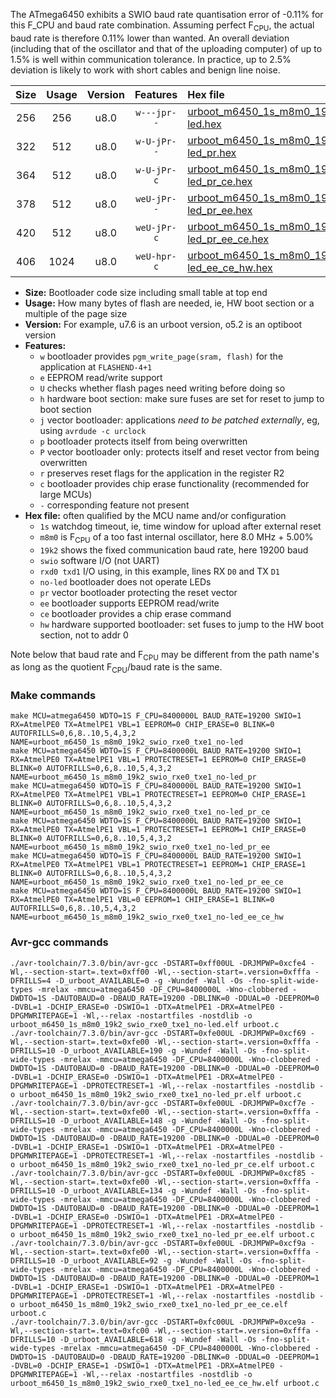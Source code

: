 The ATmega6450 exhibits a SWIO baud rate quantisation error of -0.11% for this F_CPU and baud rate combination. Assuming perfect F<sub>CPU</sub>, the actual baud rate is therefore 0.11% lower than wanted. An overall deviation (including that of the oscillator and that of the uploading computer) of up to 1.5% is well within communication tolerance. In practice, up to 2.5% deviation is likely to work with short cables and benign line noise.

|Size|Usage|Version|Features|Hex file|
|:-:|:-:|:-:|:-:|:--|
|256|256|u8.0|`w---jpr--`|[urboot_m6450_1s_m8m0_19k2_swio_rxe0_txe1_no-led.hex](https://raw.githubusercontent.com/stefanrueger/urboot.hex/main/mcus/atmega6450/watchdog_1_s/internal_oscillator_m%2B5.00%25/%2B8m000000_hz/%2B%2B19k2_baud/uart0_rxe0_txe1/no-led/urboot_m6450_1s_m8m0_19k2_swio_rxe0_txe1_no-led.hex)|
|322|512|u8.0|`w-U-jPr--`|[urboot_m6450_1s_m8m0_19k2_swio_rxe0_txe1_no-led_pr.hex](https://raw.githubusercontent.com/stefanrueger/urboot.hex/main/mcus/atmega6450/watchdog_1_s/internal_oscillator_m%2B5.00%25/%2B8m000000_hz/%2B%2B19k2_baud/uart0_rxe0_txe1/no-led/urboot_m6450_1s_m8m0_19k2_swio_rxe0_txe1_no-led_pr.hex)|
|364|512|u8.0|`w-U-jPr-c`|[urboot_m6450_1s_m8m0_19k2_swio_rxe0_txe1_no-led_pr_ce.hex](https://raw.githubusercontent.com/stefanrueger/urboot.hex/main/mcus/atmega6450/watchdog_1_s/internal_oscillator_m%2B5.00%25/%2B8m000000_hz/%2B%2B19k2_baud/uart0_rxe0_txe1/no-led/urboot_m6450_1s_m8m0_19k2_swio_rxe0_txe1_no-led_pr_ce.hex)|
|378|512|u8.0|`weU-jPr--`|[urboot_m6450_1s_m8m0_19k2_swio_rxe0_txe1_no-led_pr_ee.hex](https://raw.githubusercontent.com/stefanrueger/urboot.hex/main/mcus/atmega6450/watchdog_1_s/internal_oscillator_m%2B5.00%25/%2B8m000000_hz/%2B%2B19k2_baud/uart0_rxe0_txe1/no-led/urboot_m6450_1s_m8m0_19k2_swio_rxe0_txe1_no-led_pr_ee.hex)|
|420|512|u8.0|`weU-jPr-c`|[urboot_m6450_1s_m8m0_19k2_swio_rxe0_txe1_no-led_pr_ee_ce.hex](https://raw.githubusercontent.com/stefanrueger/urboot.hex/main/mcus/atmega6450/watchdog_1_s/internal_oscillator_m%2B5.00%25/%2B8m000000_hz/%2B%2B19k2_baud/uart0_rxe0_txe1/no-led/urboot_m6450_1s_m8m0_19k2_swio_rxe0_txe1_no-led_pr_ee_ce.hex)|
|406|1024|u8.0|`weU-hpr-c`|[urboot_m6450_1s_m8m0_19k2_swio_rxe0_txe1_no-led_ee_ce_hw.hex](https://raw.githubusercontent.com/stefanrueger/urboot.hex/main/mcus/atmega6450/watchdog_1_s/internal_oscillator_m%2B5.00%25/%2B8m000000_hz/%2B%2B19k2_baud/uart0_rxe0_txe1/no-led/urboot_m6450_1s_m8m0_19k2_swio_rxe0_txe1_no-led_ee_ce_hw.hex)|

- **Size:** Bootloader code size including small table at top end
- **Usage:** How many bytes of flash are needed, ie, HW boot section or a multiple of the page size
- **Version:** For example, u7.6 is an urboot version, o5.2 is an optiboot version
- **Features:**
  + `w` bootloader provides `pgm_write_page(sram, flash)` for the application at `FLASHEND-4+1`
  + `e` EEPROM read/write support
  + `U` checks whether flash pages need writing before doing so
  + `h` hardware boot section: make sure fuses are set for reset to jump to boot section
  + `j` vector bootloader: applications *need to be patched externally*, eg, using `avrdude -c urclock`
  + `p` bootloader protects itself from being overwritten
  + `P` vector bootloader only: protects itself and reset vector from being overwritten
  + `r` preserves reset flags for the application in the register R2
  + `c` bootloader provides chip erase functionality (recommended for large MCUs)
  + `-` corresponding feature not present
- **Hex file:** often qualified by the MCU name and/or configuration
  + `1s` watchdog timeout, ie, time window for upload after external reset
  + `m8m0` is F<sub>CPU</sub> of a too fast internal oscillator, here 8.0 MHz + 5.00%
  + `19k2` shows the fixed communication baud rate, here 19200 baud
  + `swio` software I/O (not UART)
  + `rxd0 txd1` I/O using, in this example, lines RX `D0` and TX `D1`
  + `no-led` bootloader does not operate LEDs
  + `pr` vector bootloader protecting the reset vector
  + `ee` bootloader supports EEPROM read/write
  + `ce` bootloader provides a chip erase command
  + `hw` hardware supported bootloader: set fuses to jump to the HW boot section, not to addr 0


Note below that baud rate and F<sub>CPU</sub> may be different from the path name's as long as the quotient F<sub>CPU</sub>/baud rate is the same.

### Make commands
```
make MCU=atmega6450 WDTO=1S F_CPU=8400000L BAUD_RATE=19200 SWIO=1 RX=AtmelPE0 TX=AtmelPE1 VBL=1 EEPROM=0 CHIP_ERASE=0 BLINK=0 AUTOFRILLS=0,6,8..10,5,4,3,2 NAME=urboot_m6450_1s_m8m0_19k2_swio_rxe0_txe1_no-led
make MCU=atmega6450 WDTO=1S F_CPU=8400000L BAUD_RATE=19200 SWIO=1 RX=AtmelPE0 TX=AtmelPE1 VBL=1 PROTECTRESET=1 EEPROM=0 CHIP_ERASE=0 BLINK=0 AUTOFRILLS=0,6,8..10,5,4,3,2 NAME=urboot_m6450_1s_m8m0_19k2_swio_rxe0_txe1_no-led_pr
make MCU=atmega6450 WDTO=1S F_CPU=8400000L BAUD_RATE=19200 SWIO=1 RX=AtmelPE0 TX=AtmelPE1 VBL=1 PROTECTRESET=1 EEPROM=0 CHIP_ERASE=1 BLINK=0 AUTOFRILLS=0,6,8..10,5,4,3,2 NAME=urboot_m6450_1s_m8m0_19k2_swio_rxe0_txe1_no-led_pr_ce
make MCU=atmega6450 WDTO=1S F_CPU=8400000L BAUD_RATE=19200 SWIO=1 RX=AtmelPE0 TX=AtmelPE1 VBL=1 PROTECTRESET=1 EEPROM=1 CHIP_ERASE=0 BLINK=0 AUTOFRILLS=0,6,8..10,5,4,3,2 NAME=urboot_m6450_1s_m8m0_19k2_swio_rxe0_txe1_no-led_pr_ee
make MCU=atmega6450 WDTO=1S F_CPU=8400000L BAUD_RATE=19200 SWIO=1 RX=AtmelPE0 TX=AtmelPE1 VBL=1 PROTECTRESET=1 EEPROM=1 CHIP_ERASE=1 BLINK=0 AUTOFRILLS=0,6,8..10,5,4,3,2 NAME=urboot_m6450_1s_m8m0_19k2_swio_rxe0_txe1_no-led_pr_ee_ce
make MCU=atmega6450 WDTO=1S F_CPU=8400000L BAUD_RATE=19200 SWIO=1 RX=AtmelPE0 TX=AtmelPE1 VBL=0 EEPROM=1 CHIP_ERASE=1 BLINK=0 AUTOFRILLS=0,6,8..10,5,4,3,2 NAME=urboot_m6450_1s_m8m0_19k2_swio_rxe0_txe1_no-led_ee_ce_hw
```

### Avr-gcc commands
```
./avr-toolchain/7.3.0/bin/avr-gcc -DSTART=0xff00UL -DRJMPWP=0xcfe4 -Wl,--section-start=.text=0xff00 -Wl,--section-start=.version=0xfffa -DFRILLS=4 -D_urboot_AVAILABLE=0 -g -Wundef -Wall -Os -fno-split-wide-types -mrelax -mmcu=atmega6450 -DF_CPU=8400000L -Wno-clobbered -DWDTO=1S -DAUTOBAUD=0 -DBAUD_RATE=19200 -DBLINK=0 -DDUAL=0 -DEEPROM=0 -DVBL=1 -DCHIP_ERASE=0 -DSWIO=1 -DTX=AtmelPE1 -DRX=AtmelPE0 -DPGMWRITEPAGE=1 -Wl,--relax -nostartfiles -nostdlib -o urboot_m6450_1s_m8m0_19k2_swio_rxe0_txe1_no-led.elf urboot.c
./avr-toolchain/7.3.0/bin/avr-gcc -DSTART=0xfe00UL -DRJMPWP=0xcf69 -Wl,--section-start=.text=0xfe00 -Wl,--section-start=.version=0xfffa -DFRILLS=10 -D_urboot_AVAILABLE=190 -g -Wundef -Wall -Os -fno-split-wide-types -mrelax -mmcu=atmega6450 -DF_CPU=8400000L -Wno-clobbered -DWDTO=1S -DAUTOBAUD=0 -DBAUD_RATE=19200 -DBLINK=0 -DDUAL=0 -DEEPROM=0 -DVBL=1 -DCHIP_ERASE=0 -DSWIO=1 -DTX=AtmelPE1 -DRX=AtmelPE0 -DPGMWRITEPAGE=1 -DPROTECTRESET=1 -Wl,--relax -nostartfiles -nostdlib -o urboot_m6450_1s_m8m0_19k2_swio_rxe0_txe1_no-led_pr.elf urboot.c
./avr-toolchain/7.3.0/bin/avr-gcc -DSTART=0xfe00UL -DRJMPWP=0xcf7e -Wl,--section-start=.text=0xfe00 -Wl,--section-start=.version=0xfffa -DFRILLS=10 -D_urboot_AVAILABLE=148 -g -Wundef -Wall -Os -fno-split-wide-types -mrelax -mmcu=atmega6450 -DF_CPU=8400000L -Wno-clobbered -DWDTO=1S -DAUTOBAUD=0 -DBAUD_RATE=19200 -DBLINK=0 -DDUAL=0 -DEEPROM=0 -DVBL=1 -DCHIP_ERASE=1 -DSWIO=1 -DTX=AtmelPE1 -DRX=AtmelPE0 -DPGMWRITEPAGE=1 -DPROTECTRESET=1 -Wl,--relax -nostartfiles -nostdlib -o urboot_m6450_1s_m8m0_19k2_swio_rxe0_txe1_no-led_pr_ce.elf urboot.c
./avr-toolchain/7.3.0/bin/avr-gcc -DSTART=0xfe00UL -DRJMPWP=0xcf85 -Wl,--section-start=.text=0xfe00 -Wl,--section-start=.version=0xfffa -DFRILLS=10 -D_urboot_AVAILABLE=134 -g -Wundef -Wall -Os -fno-split-wide-types -mrelax -mmcu=atmega6450 -DF_CPU=8400000L -Wno-clobbered -DWDTO=1S -DAUTOBAUD=0 -DBAUD_RATE=19200 -DBLINK=0 -DDUAL=0 -DEEPROM=1 -DVBL=1 -DCHIP_ERASE=0 -DSWIO=1 -DTX=AtmelPE1 -DRX=AtmelPE0 -DPGMWRITEPAGE=1 -DPROTECTRESET=1 -Wl,--relax -nostartfiles -nostdlib -o urboot_m6450_1s_m8m0_19k2_swio_rxe0_txe1_no-led_pr_ee.elf urboot.c
./avr-toolchain/7.3.0/bin/avr-gcc -DSTART=0xfe00UL -DRJMPWP=0xcf9a -Wl,--section-start=.text=0xfe00 -Wl,--section-start=.version=0xfffa -DFRILLS=10 -D_urboot_AVAILABLE=92 -g -Wundef -Wall -Os -fno-split-wide-types -mrelax -mmcu=atmega6450 -DF_CPU=8400000L -Wno-clobbered -DWDTO=1S -DAUTOBAUD=0 -DBAUD_RATE=19200 -DBLINK=0 -DDUAL=0 -DEEPROM=1 -DVBL=1 -DCHIP_ERASE=1 -DSWIO=1 -DTX=AtmelPE1 -DRX=AtmelPE0 -DPGMWRITEPAGE=1 -DPROTECTRESET=1 -Wl,--relax -nostartfiles -nostdlib -o urboot_m6450_1s_m8m0_19k2_swio_rxe0_txe1_no-led_pr_ee_ce.elf urboot.c
./avr-toolchain/7.3.0/bin/avr-gcc -DSTART=0xfc00UL -DRJMPWP=0xce9a -Wl,--section-start=.text=0xfc00 -Wl,--section-start=.version=0xfffa -DFRILLS=10 -D_urboot_AVAILABLE=618 -g -Wundef -Wall -Os -fno-split-wide-types -mrelax -mmcu=atmega6450 -DF_CPU=8400000L -Wno-clobbered -DWDTO=1S -DAUTOBAUD=0 -DBAUD_RATE=19200 -DBLINK=0 -DDUAL=0 -DEEPROM=1 -DVBL=0 -DCHIP_ERASE=1 -DSWIO=1 -DTX=AtmelPE1 -DRX=AtmelPE0 -DPGMWRITEPAGE=1 -Wl,--relax -nostartfiles -nostdlib -o urboot_m6450_1s_m8m0_19k2_swio_rxe0_txe1_no-led_ee_ce_hw.elf urboot.c
```

